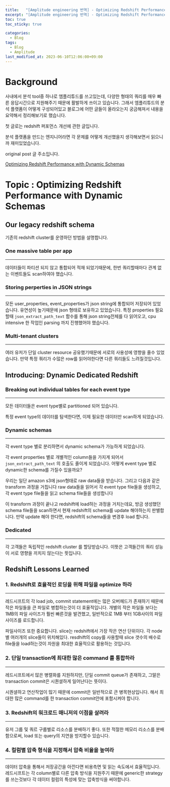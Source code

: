 ```yaml
---
title:   "[Amplitude engineering 번역] - Optimizing Redshift Performance with Dynamic Schemas"
excerpt: "[Amplitude engineering 번역] - Optimizing Redshift Performance with Dynamic Schemas"
toc: true
toc_sticky: true

categories:
  - Blog
tags:
  - Blog
  - Amplitude
last_modified_at: 2023-06-10T12:06:00+09:00
---
```

# Background

사내에서 분석 tool중 하나로 엠플리튜드를 쓰고있는데, 다양한 형태의 쿼리를 매우 빠른 응답시간으로 지원해주기 때문에 활발하게 쓰이고 있습니다. 
그래서 엠플리튜드의 분석 플랫폼이 어떻게 구성되어있고 블로그에 어떤 글들이 올라오는지 궁금해져서 내용을 요약해서 정리해보기로 했습니다.

첫 글로는 redshift 퍼포먼스 개선에 관한 글입니다.

분석 플랫폼을 만드는 엔지니어라면 각 문제를 어떻게 개선했을지 생각해보면서 읽으니까 재미있었습니다.

original post 글 주소입니다.

[Optimizing Redshift Performance with Dynamic Schemas](https://amplitude.engineering/optimizing-redshift-performance-with-dynamic-schemas-8acd3682f1ce)

# Topic : Optimizing Redshift Performance with Dynamic Schemas

## Our legacy redshift schema

기존의 redshift cluster를 운영하던 방법을 설명합니다.

### One massive table per app

---

데이터들이 파티션 되지 않고 통합되어 적재 되었기때문에,
한번 쿼리할때마다 관계 없는 이벤트들도 scan하여야 했습니다.

### Storing perperties in JSON strings

---

모든 user_properties, event_properties가 json string에 통합되어 저장되어 있었습니다. 유연성이 높기때문에 json 형태로 보유하고 있었습니다.
특정 properties 필요할때 `json_extract_path_text` 함수를 통해 json string전체를 다 읽어오고, 
cpu intensive 한 작업인 parsing 까지 진행했어야 했습니다.

### Multi-tenant clusters

---

여러 유저가 단일 cluster resource 공유했기때문에 서로의 사용성에 영향을 줄수 있었습니다.
만약 특정 쿼리가 수많은 row를 읽어야한다면 다른 쿼리들도 느려질것입니다.

## Introducing: Dynamic Dedicated Redshift

### Breaking out individual tables for each event type

---

모든 데이터들은 event type별로 partitioned 되어 있습니다.

특정 event type의 데이터를 탐색한다면, 이제 필요한 데이터만 scan하게 되었습니다.

### Dynamic schemas

---

각 event type 별로 분리하면서 dynamic schema가 가능하게 되었습니다.

각 event properties 별로 개별적인 column들을 가지게 되어서 `json_extract_path_text` 의 호출도 줄이게 되었습니다. 어떻게 event type 별로 dynamic한 schema를 가질수 있을까요?

우리는 일단 amazon s3에 json형태로 raw data들을 받습니다. 그리고 다음과 같은 transform 과정을 거칩니다
raw data들을 읽어서 각 event type file들을 생성하고, 각 event type file들을 읽고 schema file들을 생성합니다

이 transform 과정이 끝나고 redshift에 load하는 과정을 거치는데요, 
방금 생성했던 schema file들을 scan하면서 현재 redshift의 schema를 update 해야하는지 판별합니다. 
만약 update 해야 한다면, redshift의 schema들을 변경후 load 합니다.

### Dedicated

---

각 고객들은 독립적인 redshift cluster 를 할당받습니다. 
이뜻은 고객들간의 쿼리 성능이 서로 영향을 끼치지 않는다는 뜻입니다.

## Redshift Lessons Learned

### 1. Redshift로 효율적인 로딩을 위해 파일을 optimize 하라

---

레드시프트의 각 load job, commit statement에는 많은 오버헤드가 존재하기 때문에 작은 파일들을 큰 파일로 병합하는것이 더 효율적입니다. 개별의 작은 파일들 보다는 1MB의 파일 사이즈가 훨씬 빠른것을 발견했고, 일반적으로 1MB 부터 1GB사이의 파일사이즈를 로드합니다.

파일사이즈 또한 중요합니다. slice는 redshift에서 가장 작은 연산 단위이다. 각 node별 여러개의 slice들이 위치해있다.  resdhift의 copy를 사용할때 slice 갯수의 배수로 file들을 load하는것이 자원을 최대한 효율적으로 활용하는 것입니다.

### 2. 단일 transaction에 최대한 많은 command 를 통합하라

---

레드시프트에서 많은 병렬화를 지원하지만, 단일 commit queue가 존재하고, 그말은 transaction commit은 시퀀셜하게 일어난다는 뜻이다.

시퀀셜하고 연산작업이 많기 때문에 commit은 일반적으로 큰 병목현상입니다. 해서 최대한 많은 command를 한 transaction commit안에 포함시켜야 합니다.

### 3. Redshift의 워크로드 매니저의 이점을 살려라

---

유저 그룹 및 쿼르 구룹별로 리소스를 분배하기 좋다. 
또한 적절한 메모리 리소스를 분배함으로써, load 또는 query의 지연을 방지할수 있습니다.

### 4. 컬럼별 압축 형식을 지정해서 압축 비율을 높여라

---

데이터 압축을 통해서 저장공간을 아낀다면 비용측면 및 읽는 속도에서 효율적입니다. 레드시프트는 각 column별로  다른 압축 방식을 지원주기 때문에 generic한 strategy를 쓰는것보다 각 데이터 컬럼의 특성에 맞는 압축방식을 써야합니다.